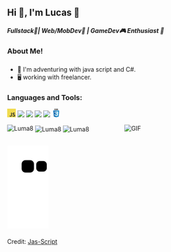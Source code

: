 ## Hi 👋, I'm  Lucas 🐧

##### Fullstack🚩| Web/MobDev👥 | GameDev🎮 Enthusiast 👻
### About Me!
##### 
* 👾 I'm adventuring with java script and C#.
* 🖥 working with freelancer.
##### 
### Languages and Tools:
<code><img height="20" src="https://raw.githubusercontent.com/github/explore/80688e429a7d4ef2fca1e82350fe8e3517d3494d/topics/javascript/javascript.png"></code>
<code><img height="20" src="https://e7.pngegg.com/pngimages/340/226/png-clipart-purple-and-white-logo-c-computer-programming-software-development-programmer-marklogic-coder-miscellaneous-purple.png"></code>
<code><img height="20" src="https://upload.wikimedia.org/wikipedia/commons/thumb/a/a7/React-icon.svg/1280px-React-icon.svg.png"></code>
<code><img height="20" src="https://vuejs.org/images/logo.png"></code>
<code><img height="20" src="https://image.flaticon.com/icons/png/512/919/919827.png"></code>
<code><img height="20" src="https://raw.githubusercontent.com/github/explore/6c6508f34230f0ac0d49e847a326429eefbfc030/topics/css/css.png"></code>



<img align="right" alt="GIF" width="231" height="219"  src="https://i.pinimg.com/originals/80/21/74/8021744fc275101ed9a4b75ace41f168.gif" />



<img src="https://github-readme-stats.vercel.app/api?username=Luma8&show_icons=true&hide_border=true&count_private=true&theme=shades-of-purple&icon_color=fad000" alt="Luma8">
<img align="center" src="https://github-readme-streak-stats.herokuapp.com/?user=Luma8&count_private=true&theme=radical" alt="Luma8" />
<img align="center" width=500 src="https://github-readme-stats.vercel.app/api/top-langs/?username=Luma8&count_private=true&theme=radical" alt="Luma8" />

![Snake animation](https://github.com/rafaballerini/rafaballerini/blob/output/github-contribution-grid-snake.svg)
----
Credit: [Jas-Script](https://github.com/Jas-Script)




<!--
**Luma8/Luma8** is a ✨ _special_ ✨ repository because its `README.md` (this file) appears on your GitHub profile.

Here are some ideas to get you started:

- 🔭 I’m currently working on ...
- 🌱 I’m currently learning ...
- 👯 I’m looking to collaborate on ...
- 🤔 I’m looking for help with ...
- 💬 Ask me about ...
- 📫 How to reach me: ...
- 😄 Pronouns: ...
- ⚡ Fun fact: ...
-->
